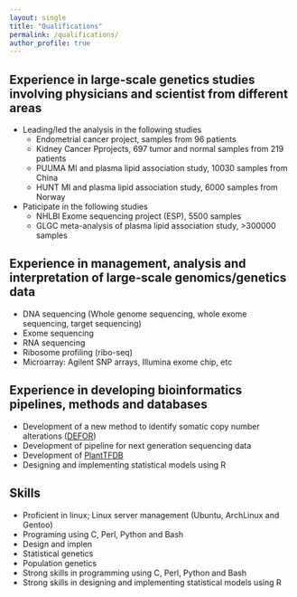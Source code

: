 ```yaml
---
layout: single
title: "Qualifications"
permalink: /qualifications/
author_profile: true
---
```


## Experience in large-scale genetics studies involving physicians and scientist from different areas
  - Leading/led the analysis in the following studies
    - Endometrial cancer project, samples from 96 patients
    - Kidney Cancer Pprojects, 697 tumor and normal samples from 219 patients
    - PUUMA MI and plasma lipid association study, 10030 samples from China
    - HUNT MI and plasma lipid association study, 6000 samples from Norway
  - Paticipate in the following studies
    - NHLBI Exome sequencing project (ESP), 5500 samples
    - GLGC meta-analysis of plasma lipid association study, >300000 samples

## Experience in management, analysis and interpretation of large-scale genomics/genetics data
  - DNA sequencing (Whole genome sequencing, whole exome sequencing, target sequencing)
  - Exome sequencing
  - RNA sequencing
  - Ribosome profiling (ribo-seq)
  - Microarray: Agilent SNP arrays, Illumina exome chip, etc

## Experience in developing bioinformatics pipelines, methods and databases
  - Development of a new method to identify somatic copy number alterations ([DEFOR](https://github.com/drzh/defor/))
  - Development of pipeline for next generation sequencing data
  - Development of [PlantTFDB](http://planttfdb.cbi.pku.edu.cn/)
  - Designing and implementing statistical models using R

## Skills
  - Proficient in linux; Linux server management (Ubuntu, ArchLinux and Gentoo)
  - Programing using C, Perl, Python and Bash
  - Design and implen
-	Statistical genetics
- Population genetics
-	Strong skills in programming using C, Perl, Python and Bash
-	Strong skills in designing and implementing statistical models using R

